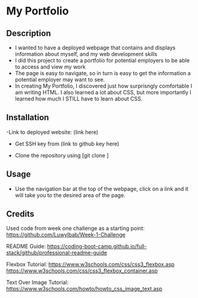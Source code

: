 # My Portfolio

## Description

- I wanted to have a deployed webpage that contains and displays information about myself, and my web development skills
- I did this project to create a portfolio for potential employers to be able to access and view my work
- The page is easy to navigate, so in turn is easy to get the information a potential employer may want to see. 
- In creating My Portfolio, I discovered just how surprisngly comfortable I am writing HTML. I also learned a lot about CSS, but more importantly I learned how much I STILL have to learn about CSS. 

## Installation

-Link to deployed website: (link here)

- Get SSH key from (link to github key here)

- Clone the repository using [git clone <SSH key here>]

## Usage

- Use the navigation bar at the top of the webpage, click on a link and it will take you to the desired area of the page.

## Credits

Used code from week one challenge as a starting point: https://github.com/Luwylbab/Week-1-Challenge

README Guide: https://coding-boot-camp.github.io/full-stack/github/professional-readme-guide

Flexbox Tutorial: https://www.w3schools.com/css/css3_flexbox.asp
https://www.w3schools.com/css/css3_flexbox_container.asp

Text Over Image Tutorial: https://www.w3schools.com/howto/howto_css_image_text.asp
